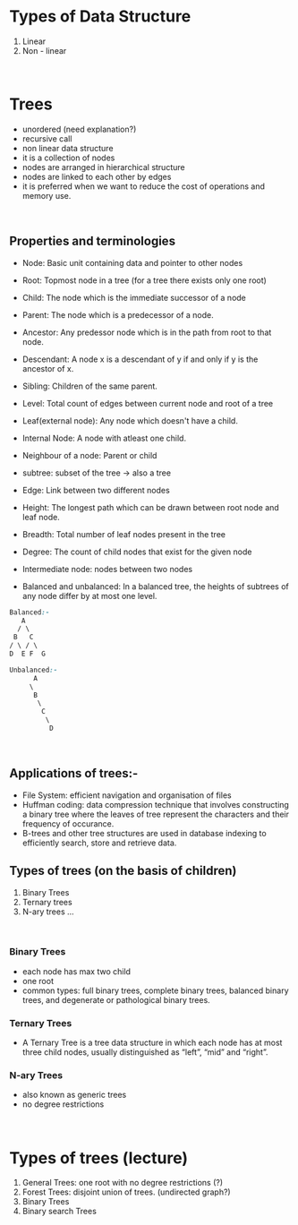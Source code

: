 # Types of Data Structure
1. Linear
2. Non - linear

<br>

# Trees
- unordered (need explanation?)
- recursive call
- non linear data structure
- it is a collection of nodes
- nodes are arranged in hierarchical structure
- nodes are linked to each other by edges 
- it is preferred when we want to reduce the cost of operations and memory use.

<br>

## Properties and terminologies
* Node: Basic unit containing data and pointer to other nodes

* Root: Topmost node in a tree (for a tree there exists only one root)

* Child: The node which is the immediate successor of a node 

* Parent: The node which is a predecessor of a node.

* Ancestor: Any predessor node which is in the path from root to that node.

* Descendant: A node x is a descendant of y if and only if y is the ancestor of x.

* Sibling: Children of the same parent.

* Level: Total count of edges between current node and root of a tree

* Leaf(external node): Any node which doesn't have a child.

* Internal Node: A node with atleast one child.

* Neighbour of a node: Parent or child

* subtree: subset of the tree -> also a tree

* Edge: Link between two different nodes

* Height: The longest path which can be drawn between root node and leaf node.

* Breadth: Total number of leaf nodes present in the tree

* Degree: The count of child nodes that exist for the given node

* Intermediate node: nodes between two nodes

* Balanced and unbalanced: In a balanced tree, the heights of subtrees of any node differ by at most one level.
```css
Balanced:-
   A
  / \
 B   C
/ \ / \
D  E F  G
```

```css
Unbalanced:-
      A
     \
      B
       \
        C
         \
          D

```
<br>

## Applications of trees:-
* File System: efficient navigation and organisation of files
* Huffman coding: data compression technique that involves constructing a binary tree where the 
leaves of tree represent the characters and their frequency of occurance.
* B-trees and other tree structures are used in database indexing to efficiently search, store and retrieve data. 

## Types of trees (on the basis of children)
1. Binary Trees
2. Ternary trees
3. N-ary trees 
...

<br>

### Binary Trees
- each node has max two child
- one root
- common types: full binary trees, complete binary trees, balanced binary trees, and degenerate or pathological binary trees.

### Ternary Trees
- A Ternary Tree is a tree data structure in which each node has at most three child nodes, usually distinguished as “left”, “mid” and “right”.

### N-ary Trees
- also known as generic trees
- no degree restrictions 

<br>

# Types of trees (lecture)
1. General Trees: one root with no degree restrictions (?)
2. Forest Trees: disjoint union of trees. (undirected graph?)
3. Binary Trees
4. Binary search Trees